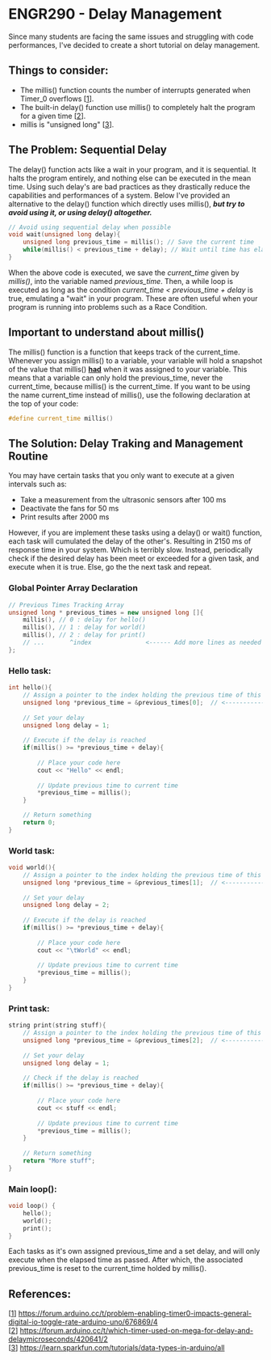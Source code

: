 # ENGR290 - Delay Management
Since many students are facing the same issues and struggling with code performances, I've decided to create a short tutorial on delay management.

## Things to consider:  
- The millis() function counts the number of interrupts generated when Timer_0 overflows [[1]].  
- The built-in delay() function use millis() to completely halt the program for a given time [[2]].  
- millis is "unsigned long" [[3]].

[1]: https://forum.arduino.cc/t/problem-enabling-timer0-impacts-general-digital-io-toggle-rate-arduino-uno/676869/4  
[2]: https://forum.arduino.cc/t/which-timer-used-on-mega-for-delay-and-delaymicroseconds/420641/2
[3]: https://learn.sparkfun.com/tutorials/data-types-in-arduino/all  

## The Problem: Sequential Delay
The delay() function acts like a wait in your program, and it is sequential. It halts the program entirely, and nothing else can be executed in the mean time. Using such delay's are bad practices as they drastically reduce the capabilities and performances of a system. Below I've provided an alternative to the delay() function which directly uses millis(), ***but try to avoid using it, or using delay() altogether.***
```C++
// Avoid using sequential delay when possible
void wait(unsigned long delay){
    unsigned long previous_time = millis(); // Save the current time
    while(millis() < previous_time + delay); // Wait until time has elapsed
}
```
When the above code is executed, we save the *current_time* given by *millis()*, into the variable named *previous_time*. Then, a while loop is executed as long as the condition *current_time < previous_time + delay* is true, emulating a "wait" in your program. These are often useful when your program is running into problems such as a Race Condition.

## Important to understand about millis()
The millis() function is a function that keeps track of the current_time. Whenever you assign millis() to a variable, your variable will hold a snapshot of the value that millis() **<ins>had</ins>** when it was assigned to your variable. This means that a variable can only hold the previous_time, never the current_time, because millis() is the current_time. If you want to be using the name current_time instead of millis(), use the following declaration at the top of your code:

```C++
#define current_time millis()
```
## The Solution: Delay Traking and Management Routine

You may have certain tasks that you only want to execute at a given intervals such as:
- Take a measurement from the ultrasonic sensors after 100 ms
- Deactivate the fans for 50 ms
- Print results after 2000 ms

However, if you are implement these tasks using a delay() or wait() function, each task will cumulated the delay of the other's. Resulting in 2150 ms of response time in your system. Which is terribly slow. Instead, periodically check if the desired delay has been meet or exceeded for a given task, and execute when it is true. Else, go the the next task and repeat.

### Global Pointer Array Declaration
```C++
// Previous Times Tracking Array
unsigned long * previous_times = new unsigned long []{
    millis(), // 0 : delay for hello()
    millis(), // 1 : delay for world()
    millis(), // 2 : delay for print()
    // ...       ^index               <------ Add more lines as needed
};
```
  
### Hello task:  
```C++
int hello(){
    // Assign a pointer to the index holding the previous time of this function
    unsigned long *previous_time = &previous_times[0];  // <----------- Change the index here
    
    // Set your delay
    unsigned long delay = 1;
    
    // Execute if the delay is reached
    if(millis() >= *previous_time + delay){
        
        // Place your code here
        cout << "Hello" << endl;
        
        // Update previous time to current time
        *previous_time = millis();
    }

    // Return something
    return 0;
}
```
  
### World task:  
```C++
void world(){
    // Assign a pointer to the index holding the previous time of this function
    unsigned long *previous_time = &previous_times[1];  // <----------- Change the index here
    
    // Set your delay
    unsigned long delay = 2;
    
    // Execute if the delay is reached
    if(millis() >= *previous_time + delay){
        
        // Place your code here
        cout << "\tWorld" << endl;
        
        // Update previous time to current time
        *previous_time = millis();
    }
}
```
  
### Print task:  
```C++
string print(string stuff){
    // Assign a pointer to the index holding the previous time of this function
    unsigned long *previous_time = &previous_times[2];  // <----------- Change the index here
    
    // Set your delay
    unsigned long delay = 1;
    
    // Check if the delay is reached
    if(millis() >= *previous_time + delay){
        
        // Place your code here
        cout << stuff << endl;
        
        // Update previous time to current time
        *previous_time = millis();
    }
    
    // Return something
    return "More stuff";
}
```  

### Main loop():
```C++
void loop() {
    hello();
    world();
    print();
}
``` 

Each tasks as it's own assigned previous_time and a set delay, and will only execute when the elapsed time as passed. After which, the associated previous_time is reset to the current_time holded by millis().

## References:  
[[1]] https://forum.arduino.cc/t/problem-enabling-timer0-impacts-general-digital-io-toggle-rate-arduino-uno/676869/4  
[[2]] https://forum.arduino.cc/t/which-timer-used-on-mega-for-delay-and-delaymicroseconds/420641/2  
[[3]] https://learn.sparkfun.com/tutorials/data-types-in-arduino/all  
  
